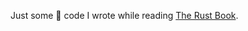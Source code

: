Just some 🦀 code I wrote while reading [The Rust Book](https://doc.rust-lang.org/book/title-page.html).